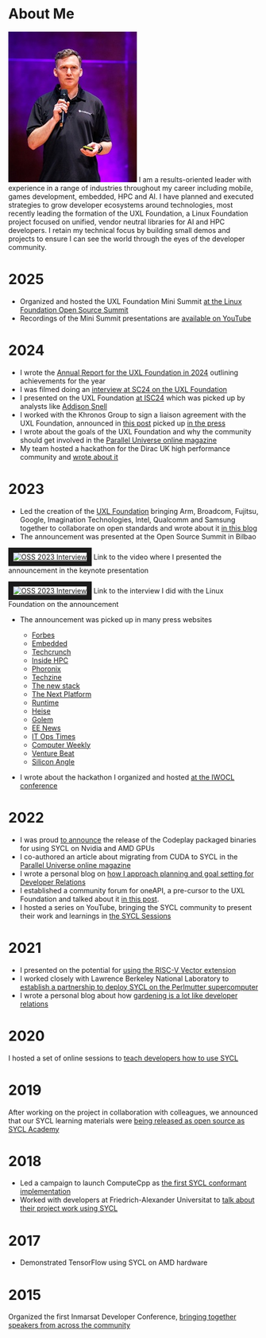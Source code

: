# About Me

![alt text](rod.jpg "Rod Burns") I am a results-oriented leader with experience in a range of industries throughout my career including mobile, games development, embedded, HPC and AI. I have planned and executed strategies to grow developer ecosystems around technologies, most recently leading the formation of the UXL Foundation, a Linux Foundation project focused on unified, vendor neutral libraries for AI and HPC developers. I retain my technical focus by building small demos and projects to ensure I can see the world through the eyes of the developer community.

# 2025

* Organized and hosted the UXL Foundation Mini Summit [at the Linux Foundation Open Source Summit](https://ossna2025.sched.com/event/1zwlS/unified-acceleration-uxl-foundation-mini-summit-additional-fee-pre-registration-required?iframe=no&w=100%&sidebar=yes&bg=no)
* Recordings of the Mini Summit presentations are [available on YouTube](https://www.youtube.com/watch?v=XPeNjXgjgso&list=PL1y7wPjc4JtG7Xjf5GT_QnHYu4u-_wONP)

# 2024

* I wrote the [Annual Report for the UXL Foundation in 2024](https://oneapi.io/wp-content/uploads/2024/12/UXL-Foundation-Annual-Report-2024.pdf) outlining achievements for the year
* I was filmed doing an [interview at SC24 on the UXL Foundation](https://www.youtube.com/watch?v=X3gu47iTmVM&t=35s&pp=ygUNcm9kIGJ1cm5zIHV4bA%3D%3D)
* I presented on the UXL Foundation [at ISC24](https://youtu.be/eNNiqJM8AXY?si=LdfsL3yjDIzcfprj&t=537) which was picked up by analysts like [Addison Snell](https://x.com/addisonsnell/status/1790427152036335631)
* I worked with the Khronos Group to sign a liaison agreement with the UXL Foundation, announced in [this post](https://www.khronos.org/blog/uxl-foundation-khronos-liaison-on-the-sycl-and-safety-critical-systems) picked up [in the press](https://www.eenewseurope.com/en/uxl-khronos-team-on-portable-safety-critical-sycl/)
* I wrote about the goals of the UXL Foundation and why the community should get involved in the [Parallel Universe online magazine](https://www.intel.com/content/www/us/en/developer/articles/news/unified-acceleration-uxl-foundation.html)
* My team hosted a hackathon for the Dirac UK high performance community and [wrote about it](https://codeplay.com/portal/news/2024/06/26/hosting-the-dirac-hackathon)

# 2023

* Led the creation of the [UXL Foundation](https://uxlfoundation.org) bringing Arm, Broadcom, Fujitsu, Google, Imagination Technologies, Intel, Qualcomm and Samsung together to collaborate on open standards and wrote about it [in this blog](https://codeplay.com/portal/press-releases/2023/09/19/announcing-the-unified-acceleration-uxl-foundation)
* The announcement was presented at the Open Source Summit in Bilbao

<a href="http://www.youtube.com/watch?feature=player_embedded&v=Ha77rpusEDM
" target="_blank"><img src="http://img.youtube.com/vi/Ha77rpusEDM/maxresdefault.jpg" 
alt="OSS 2023 Interview" width="320" height="180" border="10" /></a>
Link to the video where I presented the announcement in the keynote presentation

<a href="http://www.youtube.com/watch?feature=player_embedded&v=-zuphS0WDr4
" target="_blank"><img src="http://img.youtube.com/vi/-zuphS0WDr4/maxresdefault.jpg" 
alt="OSS 2023 Interview" width="320" height="180" border="10" /></a>
Link to the interview I did with the Linux Foundation on the announcement

* The announcement was picked up in many press websites
   * [Forbes](https://www.forbes.com/sites/tiriasresearch/2023/09/20/unified-acceleration-foundation-to-broaden-oneapis-use-for-heterogeneous-programming/?sh=77185c923056)
   * [Embedded](https://www.embedded.com/oneapi-motivates-new-foundation-for-open-standard-accelerated-compute/)
   * [Techcrunch](https://techcrunch.com/2023/09/19/the-unified-acceleration-foundation-wants-to-create-an-open-standard-for-accelerator-programming/)
   * [Inside HPC](https://insidehpc.com/2023/09/linux-foundation-unified-acceleration-foundation-formed-for-open-accelerated-compute-and-cross-platform-performance/)
   * [Phoronix](https://www.phoronix.com/review/oneapi-uxl-foundation)
   * [Techzine](https://www.techzine.eu/blogs/devops/111410/unified-acceleration-foundation-uxl-gives-oneapi-a-boost-and-more-governance/)
   * [The new stack](https://thenewstack.io/oneapi-computing-aims-to-ease-multi-architecture-computing/)
   * [The Next Platform](https://www.nextplatform.com/2023/09/19/the-new-uxl-foundations-has-bold-blueprint-for-open-acceleration/)
   * [Runtime](https://www.runtime.news/the-race-for-an-nvidia-alternative/)
   * [Heise](https://www.heise.de/news/Mittwoch-Helfersuche-fuer-Google-Maps-Social-Engineering-fuer-Cyberangriffe-9310529.html)
   * [Golem](https://www.golem.de/sonstiges/zustimmung/auswahl.html?from=https%3A%2F%2Fwww.golem.de%2Fnews%2Funified-acceleration-uxl-foundation-linux-foundation-will-einheitlichen-beschleuniger-zugriff-2309-177802.html)
   * [EE News](https://www.eenewseurope.com/en/uxl-looks-to-standardise-heterogeneous-compute/)
   * [IT Ops Times](https://www.itopstimes.com/itops/linux-foundation-forms-new-group-to-drive-common-model-for-developing-cross-platform-applications/)
   * [Computer Weekly](https://www.computerweekly.com/blog/Open-Source-Insider/Cross-architecture-unification-Linux-Foundation-forms-Unified-Acceleration-UXL-Foundation)
   * [Venture Beat](https://venturebeat.com/ai/intel-cto-highlights-open-and-secure-advances-for-ai-deployment/)
   * [Silicon Angle](https://siliconangle.com/2023/09/20/intel-samsung-chipmakers-back-new-accelerator-programming-initiative/)
 
* I wrote about the hackathon I organized and hosted [at the IWOCL conference](https://codeplay.com/portal/blogs/2023/04/28/the-latest-on-sycl-in-cambridge-at-iwocl-and-syclcon)

# 2022

* I was proud [to announce](https://codeplay.com/portal/press-releases/2022/12/16/codeplay-announces-oneapi-for-nvidia-and-amd-gpu-hardware) the release of the Codeplay packaged binaries for using SYCL on Nvidia and AMD GPUs
* I co-authored an article about migrating from CUDA to SYCL in the [Parallel Universe online magazine](http://cdrdv2.intel.com/v1/dl/getContent/738487)
* I wrote a personal blog on [how I approach planning and goal setting for Developer Relations](https://rodburns.medium.com/setting-goals-for-developer-relations-c996061a7c1)
* I established a community forum for oneAPI, a pre-cursor to the UXL Foundation and talked about it [in this post](https://codeplay.com/portal/press-releases/2022/09/28/building-an-open-standard-heterogeneous-software-platform-on-oneapi).
* I hosted a series on YouTube, bringing the SYCL community to present their work and learnings in [the SYCL Sessions](https://www.youtube.com/watch?v=lYPGtTUBSF4&list=PLCssnq0MpRdO__eSPsrNvmMvRDp7wnKbu)

# 2021

* I presented on the potential for [using the RISC-V Vector extension](https://www.youtube.com/watch?v=iqPc1QM28yE)
* I worked closely with Lawrence Berkeley National Laboratory to [establish a partnership to deploy SYCL on the Perlmutter supercomputer](https://codeplay.com/portal/press-releases/2021/02/02/nersc-alcf-codeplay-partner-on-sycl-for-next-generation-supercomputers)
* I wrote a personal blog about how [gardening is a lot like developer relations](https://rodburns.medium.com/gardening-is-a-lot-like-developer-relations-e0aafc2057c2)

# 2020

I hosted a set of online sessions to [teach developers how to use SYCL](https://codeplay.com/portal/blogs/2020/09/09/sycl-sessions-20)

# 2019

After working on the project in collaboration with colleagues, we announced that our SYCL learning materials were [being released as open source as SYCL Academy](https://codeplay.com/portal/press-releases/2019/10/17/codeplay-makes-sycl-academy-materials-free-and-open-source)

# 2018

* Led a campaign to launch ComputeCpp as [the first SYCL conformant implementation](https://codeplay.com/portal/blogs/2018/08/23/computecpp-from-0-1-to-1-0-and-sycl-conformance-in-2-years)
* Worked with developers at Friedrich-Alexander Universitat to [talk about their project work using SYCL](https://codeplay.com/portal/blogs/2018/08/02/developer-blog-solving-maxwell-s-equations-on-unstructured-meshes-with-sycl-and-computecpp)

# 2017

* Demonstrated TensorFlow using SYCL on AMD hardware 

# 2015

Organized the first Inmarsat Developer Conference, [bringing together speakers from across the community](https://inmarsat.sched.com/list/simple)

